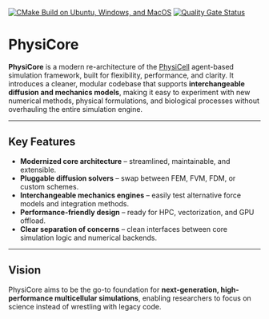 [![CMake Build on Ubuntu, Windows, and MacOS](https://github.com/bsc-life/PhysiCore/actions/workflows/cmake-multi-platform.yml/badge.svg)](https://github.com/bsc-life/PhysiCore/actions/workflows/cmake-multi-platform.yml)
[![Quality Gate Status](https://sonarcloud.io/api/project_badges/measure?project=bsc-life_PhysiCore&metric=alert_status)](https://sonarcloud.io/summary/new_code?id=bsc-life_PhysiCore)

# PhysiCore

**PhysiCore** is a modern re-architecture of the [PhysiCell](http://physicell.org) agent-based simulation framework, built for flexibility, performance, and clarity.
It introduces a cleaner, modular codebase that supports **interchangeable diffusion and mechanics models**, making it easy to experiment with new numerical methods, physical formulations, and biological processes without overhauling the entire simulation engine.

---

## Key Features

- **Modernized core architecture** – streamlined, maintainable, and extensible.
- **Pluggable diffusion solvers** – swap between FEM, FVM, FDM, or custom schemes.
- **Interchangeable mechanics engines** – easily test alternative force models and integration methods.
- **Performance-friendly design** – ready for HPC, vectorization, and GPU offload.
- **Clear separation of concerns** – clean interfaces between core simulation logic and numerical backends.

---

## Vision

PhysiCore aims to be the go-to foundation for **next-generation, high-performance multicellular simulations**, enabling researchers to focus on science instead of wrestling with legacy code.
